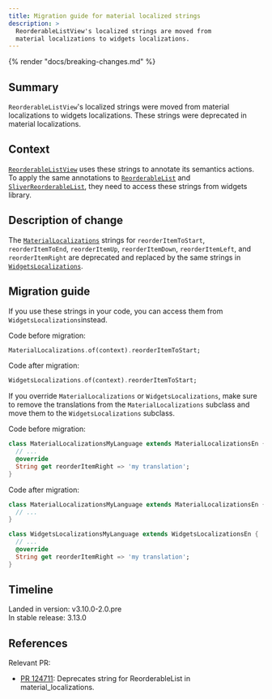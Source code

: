 ```yaml
---
title: Migration guide for material localized strings
description: >
  ReorderableListView's localized strings are moved from
  material localizations to widgets localizations.
---
```


{% render "docs/breaking-changes.md" %}

## Summary

`ReorderableListView`'s localized strings were moved from
material localizations to widgets localizations.
These strings were deprecated in material localizations.

## Context

[`ReorderableListView`][] uses these strings to annotate its semantics actions.
To apply the same annotations to [`ReorderableList`][]
and [`SliverReorderableList`][], they need to
access these strings from widgets library.

## Description of change

The [`MaterialLocalizations`][] strings for
`reorderItemToStart`, `reorderItemToEnd`, `reorderItemUp`,
`reorderItemDown`, `reorderItemLeft`, and `reorderItemRight` are deprecated and
replaced by the same strings in [`WidgetsLocalizations`][].

## Migration guide

If you use these strings in your code,
you can access them from `WidgetsLocalizations`instead.

Code before migration:

```dart
MaterialLocalizations.of(context).reorderItemToStart;
```

Code after migration:

```dart
WidgetsLocalizations.of(context).reorderItemToStart;
```

If you override `MaterialLocalizations` or `WidgetsLocalizations`,
make sure to remove the translations from the `MaterialLocalizations`
subclass and move them to the `WidgetsLocalizations` subclass.

Code before migration:

```dart
class MaterialLocalizationsMyLanguage extends MaterialLocalizationsEn {
  // ...
  @override
  String get reorderItemRight => 'my translation';
}
```

Code after migration:

```dart
class MaterialLocalizationsMyLanguage extends MaterialLocalizationsEn {
  // ...
}

class WidgetsLocalizationsMyLanguage extends WidgetsLocalizationsEn {
  // ...
  @override
  String get reorderItemRight => 'my translation';
}
```

## Timeline

Landed in version: v3.10.0-2.0.pre<br>
In stable release: 3.13.0

## References

Relevant PR:

* [PR 124711][]: Deprecates string for
  ReorderableList in material_localizations.

[PR 124711]: {{site.repo.flutter}}/pull/124711
[`ReorderableListView`]: {{site.api}}/flutter/material/ReorderableListView-class.html
[`ReorderableList`]: {{site.api}}/flutter/widgets/ReorderableList-class.html
[`SliverReorderableList`]: {{site.api}}/flutter/widgets/SliverReorderableList-class.html
[`MaterialLocalizations`]: {{site.api}}/flutter/material/MaterialLocalizations-class.html
[`WidgetsLocalizations`]: {{site.api}}/flutter/widgets/WidgetsLocalizations-class.html
